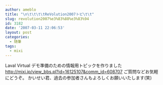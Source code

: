 ```yaml
---
author: ameblo
title: "\n\t\t\t\tReVolution2007トピ\t\t"
slug: revolution2007%e3%83%88%e3%83%94
id: 3182
date: '2007-03-11 22:06:53'
layout: post
categories:
  - 随筆
tags:
  - mixi
---
```


Laval Virtual デモ準備のための情報用トピックを作りました http://mixi.jp/view_bbs.pl?id=16125107&comm_id=608707 ご質問などお気軽にどうぞ。 かいせい君、過去の参加者さんもよろしくお願いいたします(笑)